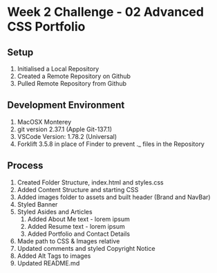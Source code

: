 # Week 2 Challenge - 02 Advanced CSS Portfolio

## Setup
1. Initialised a Local Repository
2. Created a Remote Repository on Github
3. Pulled Remote Repository from Github

## Development Environment
1. MacOSX Monterey
2. git version 2.37.1 (Apple Git-137.1)
3. VSCode Version: 1.78.2 (Universal)
4. Forklift 3.5.8 in place of Finder to prevent ._ files in the Repository

## Process
1. Created Folder Structure, index.html and styles.css
2. Added Content Structure and starting CSS
3. Added images folder to assets and built header (Brand and NavBar)
4. Styled Banner
5. Styled Asides and Articles
    1. Added About Me text - lorem ipsum
    2. Added Resume text - lorem ipsum
    3. Added Portfolio and Contact Details
6. Made path to CSS & Images relative
7. Updated comments and styled Copyright Notice
8. Added Alt Tags to images
9. Updated README.md